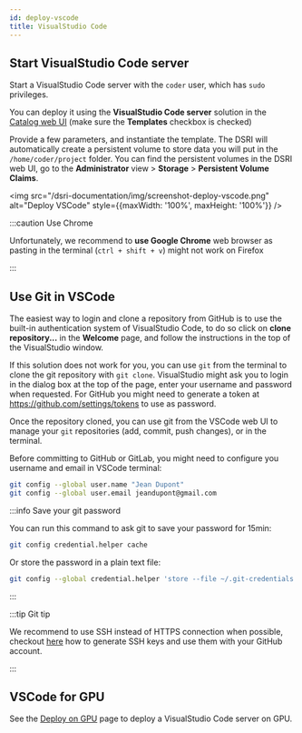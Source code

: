 ```yaml
---
id: deploy-vscode
title: VisualStudio Code
---
```


## Start VisualStudio Code server

Start a VisualStudio Code server with the `coder` user, which has `sudo` privileges.

You can deploy it using the **VisualStudio Code server** solution in the [Catalog web UI](https://console-openshift-console.apps.dsri2.unimaas.nl/console/catalog) (make sure the **Templates** checkbox is checked)

Provide a few parameters, and instantiate the template. The DSRI will automatically create a persistent volume to store data you will put in the `/home/coder/project` folder. You can find the persistent volumes in the DSRI web UI, go to the **Administrator** view > **Storage** > **Persistent Volume Claims**.

<img src="/dsri-documentation/img/screenshot-deploy-vscode.png" alt="Deploy VSCode" style={{maxWidth: '100%', maxHeight: '100%'}} />

:::caution Use Chrome

Unfortunately, we recommend to **use Google Chrome** web browser as pasting in the terminal (`ctrl + shift + v`) might not work on Firefox

:::

## Use Git in VSCode

The easiest way to login and clone a repository from GitHub is to use the built-in authentication system of VisualStudio Code, to do so click on **clone repository...** in the **Welcome** page, and follow the instructions in the top of the VisualStudio window.

If this solution does not work for you, you can use `git` from the terminal to clone the git repository with `git clone`. VisualStudio might ask you to login in the dialog box at the top of the page, enter your username and password when requested. For GitHub you might need to generate a token at https://github.com/settings/tokens to use as password.

Once the repository cloned, you can use git from the VSCode web UI to manage your `git` repositories (add, commit, push changes), or in the terminal.

Before committing to GitHub or GitLab, you might need to configure you username and email in VSCode terminal:

```bash
git config --global user.name "Jean Dupont"
git config --global user.email jeandupont@gmail.com
```

:::info Save your git password

You can run this command to ask git to save your password for 15min:

```bash
git config credential.helper cache
```

Or store the password in a plain text file:

```bash
git config --global credential.helper 'store --file ~/.git-credentials'
```

:::

:::tip Git tip

We recommend to use SSH instead of HTTPS connection when possible, checkout [here](https://docs.github.com/en/free-pro-team@latest/github/authenticating-to-github/generating-a-new-ssh-key-and-adding-it-to-the-ssh-agent) how to generate SSH keys and use them with your GitHub account.

:::

## VSCode for GPU

See the [Deploy on GPU](/dsri-documentation/docs/deploy-on-gpu) page to deploy a VisualStudio Code server on GPU.